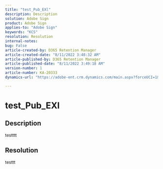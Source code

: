 ```yaml
---
title: "test_Pub_EXl"
description: Description
solution: Adobe Sign
product: Adobe Sign
applies-to: "Adobe Sign"
keywords: "KCS"
resolution: Resolution
internal-notes: 
bug: False
article-created-by: D365 Retention Manager
article-created-date: "8/11/2022 3:48:32 AM"
article-published-by: D365 Retention Manager
article-published-date: "8/11/2022 3:49:18 AM"
version-number: 1
article-number: KA-20333
dynamics-url: "https://adobe-ent.crm.dynamics.com/main.aspx?forceUCI=1&pagetype=entityrecord&etn=knowledgearticle&id=f0112e77-2819-ed11-b83e-000d3a5c1bcc"

---
```

# test_Pub_EXl

## Description

testttt

## Resolution


testtt

